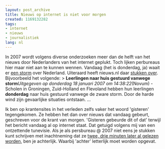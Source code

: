 ```yaml
---
layout: post_archive
title: Nieuws op internet is niet voor morgen
created: 1169132282
tags:
- internet
- nieuws
- journalistiek
lang: nl
---
```

In 2007 wordt volgens diverse onderzoeken meer dan de helft van het nieuws door Nederlanders van het internet geplukt. Toch lijken perbureaus hier maar niet aan te kunnen wennen. Vandaag (het is donderdag, ja) waait er [een storm](http://www.flickr.com/photos/clagnut/361525244/) over Nederland. Uiteraard heeft nieuws.nl daar [stukken over](http://dossiers.nieuws.nl/binnenland/storm). Bijvoorbeeld het volgende: > **Leerlingen naar huis gestuurd vanwege storm**_Uitgegeven op donderdag 18 januari 2007 om 14:38:22_(Novum) - Scholen in Groningen, Zuid-Holland en Flevoland hebben hun leerlingen **donderdag** naar huis gestuurd vanwege de zware storm. Door de harde wind zijn gevaarlijke situaties ontstaan. ...

Ik ben op krantensites in het verleden zelfs vaker het woord 'gisteren' tegengekomen. Ze hebben het dan over nieuws dat vandaag gebeurt, geschreven voor de krant van morgen. 'Gisteren gebeurde dit of dat' terwijl het bericht vandaag al op internet staat. Dat getuigd volgens mij van een ontzettende tunevisie. Als je als persbureau @ 2007 niet eens je stukken kunt schrijven met inachtneming dat ze [twee, drie minuten later al gelezen worden](http://www.flickr.com/search/?q=storm&d=taken-20070117-20070118), ben je achterlijk. Waarbij 'achter' letterlijk moet worden opgevat.
